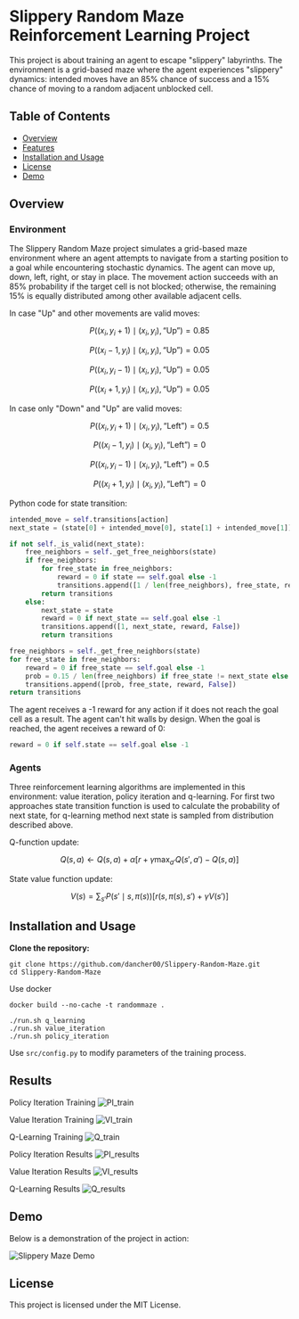 # Slippery Random Maze Reinforcement Learning Project

This project is about training an agent to escape "slippery" labyrinths. 
The environment is a grid-based maze where the agent experiences "slippery" dynamics: 
intended moves have an 85% chance of success and a 15% chance of moving to a random adjacent unblocked cell.

## Table of Contents
- [Overview](#overview)
- [Features](#features)
- [Installation and Usage](#installation-and-usage)
- [License](#license)
- [Demo](#demo)

## Overview

### Environment

The Slippery Random Maze project simulates a grid-based maze environment where an agent attempts to navigate from a starting position to a goal while encountering stochastic dynamics. The agent can move up, down, left, right, or stay in place. The movement action succeeds with an 85% probability if the target cell is not blocked; otherwise, the remaining 15% is equally distributed among other available adjacent cells.


In case "Up" and other movements are valid moves:

$$
P((x_i, y_i + 1)\mid(x_i, y_i), \text{``Up''}) = 0.85
$$

$$
P((x_i - 1, y_i)\mid(x_i, y_i), \text{``Up''}) = 0.05
$$

$$
P((x_i, y_i - 1)\mid(x_i, y_i), \text{``Up''}) = 0.05
$$

$$
P((x_i + 1, y_i)\mid(x_i, y_i), \text{``Up''}) = 0.05
$$

In case only "Down" and "Up" are valid moves:

$$
P((x_i, y_i + 1)\mid(x_i, y_i), \text{``Left''}) = 0.5
$$

$$
P((x_i - 1, y_i)\mid(x_i, y_i), \text{``Left''}) = 0
$$

$$
P((x_i, y_i - 1)\mid(x_i, y_i), \text{``Left''}) = 0.5
$$

$$
P((x_i + 1, y_i)\mid(x_i, y_i), \text{``Left''}) = 0
$$

Python code for state transition:
```python
intended_move = self.transitions[action]
next_state = (state[0] + intended_move[0], state[1] + intended_move[1])

if not self._is_valid(next_state):
    free_neighbors = self._get_free_neighbors(state)
    if free_neighbors:
        for free_state in free_neighbors:
            reward = 0 if state == self.goal else -1
            transitions.append([1 / len(free_neighbors), free_state, reward, False])
        return transitions
    else:
        next_state = state
        reward = 0 if next_state == self.goal else -1
        transitions.append([1, next_state, reward, False])
        return transitions

free_neighbors = self._get_free_neighbors(state)
for free_state in free_neighbors:
    reward = 0 if free_state == self.goal else -1
    prob = 0.15 / len(free_neighbors) if free_state != next_state else 0.15 / len(free_neighbors) + 0.85
    transitions.append([prob, free_state, reward, False])
return transitions
```

The agent receives a -1 reward for any action if it does not reach the goal cell as a result. The agent can't hit walls by design. When the goal is reached, the agent receives a reward of 0:

```python
reward = 0 if self.state == self.goal else -1
```

### Agents

Three reinforcement learning algorithms are implemented in this environment: value iteration, policy iteration and q-learning. For first two approaches state transition function is used to calculate the probability of next state, for q-learning method next state is sampled from distribution described above.

Q-function update:

$$
Q(s,a) \leftarrow Q(s,a) + \alpha \left[ r + \gamma \max_{a'} Q(s',a') - Q(s,a) \right]
$$

State value function update:

$$
V(s) = \sum_{s'} P(s' \mid s, \pi(s)) \left[ r(s, \pi(s), s') + \gamma V(s') \right]
$$

## Installation and Usage

**Clone the repository:**

```
git clone https://github.com/dancher00/Slippery-Random-Maze.git
cd Slippery-Random-Maze
```

Use docker
```
docker build --no-cache -t randommaze .

./run.sh q_learning
./run.sh value_iteration
./run.sh policy_iteration
```

Use `src/config.py` to modify parameters of the training process.
## Results

Policy Iteration Training
![PI_train](https://github.com/dancher00/Slippery-Random-Maze/blob/main/results/policy-iteration/training.png)

Value Iteration Training
![VI_train](https://github.com/dancher00/Slippery-Random-Maze/blob/main/results/value-iteration/training.png)

Q-Learning Training
![Q_train](https://github.com/dancher00/Slippery-Random-Maze/blob/main/results/q-learning/training.png)

Policy Iteration Results
![PI_results](https://github.com/dancher00/Slippery-Random-Maze/blob/main/results/policy-iteration/results.png)

Value Iteration Results
![VI_results](https://github.com/dancher00/Slippery-Random-Maze/blob/main/results/value-iteration/results.png)

Q-Learning Results
![Q_results](https://github.com/dancher00/Slippery-Random-Maze/blob/main/results/q-learning/results.png)

## Demo
Below is a demonstration of the project in action:

![Slippery Maze Demo](https://github.com/dancher00/Slippery-Random-Maze/blob/main/demo_maze.gif)

## License
This project is licensed under the MIT License.
